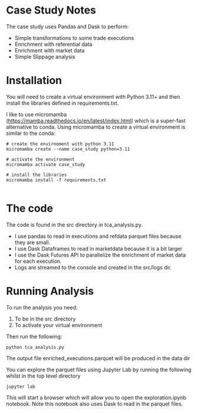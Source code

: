# Case Study Notes
The case study uses Pandas and Dask to perform:
* Simple transformations to some trade executions
* Enrichment with referential data
* Enrichment with market data
* Simple Slippage analysis


# Installation
You will need to create a virtual environment with Python 3.11+ and then install the libraries defined in requirements.txt.

I like to use micromamba (https://mamba.readthedocs.io/en/latest/index.html) which is a super-fast alternative to conda.
Using micromamba to create a virtual environment is similar to the conda:
```commandline
# create the envirnoment with python 3.11
micromamba create --name case_study python=3.11

# activate the environment
micromamba activate case_study

# install the libraries
micromamba install -f requirements.txt


```

# The code
The code is found in the src directory in tca_analysis.py.

* I use pandas to read in executions and refdata parquet files because they are small. 
* I use Dask Dataframes to read in marketdata because it is a bit larger
* I use the Dask Futures API to parallelize the enrichment of market data for each execution. 
* Logs are streamed to the console and created in the src/logs dir.


# Running Analysis
To run the analysis you need:
1. To be in the src directory
2. To activate your virtual environment 

Then run the following:
```commandline
python tca_analysis.py
```

The output file enriched_executions.parquet will be produced in the data dir

You can explore the parquet files using Jupyter Lab by running the following whilst in the top level directory
```commandline
jupyter lab
```
This will start a browser which will allow you to open the exploration.ipynb notebook. Note this notebook also uses Dask to read in the parquet files.